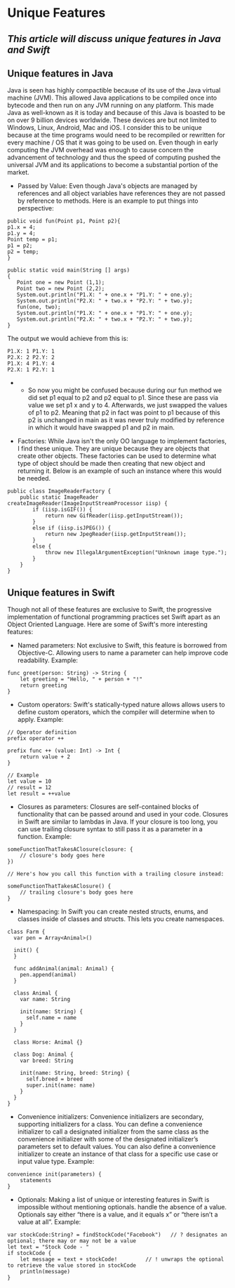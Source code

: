 # Unique Features
## *This article will discuss unique features in Java and Swift*

## Unique features in Java
Java is seen has highly compactible because of its use of the Java virtual machine (JVM). This allowed Java applications to be compiled once into bytecode and then run on any JVM running on any platform. This made Java as well-known as it is today and because of this Java is boasted to be on over 9 billion devices worldwide. These devices are but not limited to Windows, Linux, Android, Mac and iOS. I consider this to be unique because at the time programs would need to be recompiled or rewritten for every machine / OS that it was going to be used on. Even though in early computing the JVM overhead was enough to cause concern the advancement of technology and thus the speed of computing pushed the universal JVM and its applications to become a substantial portion of the market. 

* Passed by Value: Even though Java's objects are managed by references and all object variables have references they are not passed by reference to methods.  Here is an example to put things into perspective:
```
public void fun(Point p1, Point p2){
p1.x = 4;
p1.y = 4;
Point temp = p1;
p1 = p2;
p2 = temp;
}

public static void main(String [] args)
{
   Point one = new Point (1,1);
   Point two = new Point (2,2);
   System.out.println("P1.X: " + one.x + "P1.Y: " + one.y);
   System.out.println("P2.X: " + two.x + "P2.Y: " + two.y);
   fun(one, two);
   System.out.println("P1.X: " + one.x + "P1.Y: " + one.y);
   System.out.println("P2.X: " + two.x + "P2.Y: " + two.y);   
}
```
The output we would achieve from this is:
```
P1.X: 1 P1.Y: 1
P2.X: 2 P2.Y: 2
P1.X: 4 P1.Y: 4
P2.X: 1 P2.Y: 1
```
* * So now you might be confused because during our fun method we did set p1 equal to p2 and p2 equal to p1. Since these are pass via value we set p1 x and y to 4. Afterwards, we just swapped the values of p1 to p2. Meaning that p2 in fact was point to p1 because of this p2 is unchanged in main as it was never truly modified by reference in which it would have swapped p1 and p2 in main.

* Factories: While Java isn't the only OO language to implement factories, I find these unique. They are unique because they are objects that create other objects. These factories can be used to determine what type of object should be made then creating that new object and returning it. Below is an example of such an instance where this would be needed.
```
public class ImageReaderFactory {
    public static ImageReader createImageReader(ImageInputStreamProcessor iisp) {
        if (iisp.isGIF()) {
            return new GifReader(iisp.getInputStream());
        }
        else if (iisp.isJPEG()) {
            return new JpegReader(iisp.getInputStream());
        }
        else {
            throw new IllegalArgumentException("Unknown image type.");
        }
    }
}
```

## Unique features in Swift
Though not all of these features are exclusive to Swift, the progressive implementation of functional programming practices set Swift apart as an Object Oriented Language. Here are some of Swift's more interesting features:
* Named parameters: Not exclusive to Swift, this feature is borrowed from Objective-C. Allowing users to name a parameter can help improve code readability. Example:
```
func greet(person: String) -> String {
    let greeting = "Hello, " + person + "!"
    return greeting
}
```
* Custom operators: Swift's statically-typed nature allows allows users to define custom operators, which the compiler will determine when to apply. Example:
```
// Operator definition
prefix operator ++

prefix func ++ (value: Int) -> Int {
    return value + 2
}

// Example
let value = 10
// result = 12
let result = ++value
```
* Closures as parameters: Closures are self-contained blocks of functionality that can be passed around and used in your code. Closures in Swift are similar to lambdas in Java. If your closure is too long, you can use trailing closure syntax to still pass it as a parameter in a function. Example:
```
someFunctionThatTakesAClosure(closure: {
    // closure's body goes here
})
 
// Here's how you call this function with a trailing closure instead:
 
someFunctionThatTakesAClosure() {
    // trailing closure's body goes here
}
```
* Namespacing: In Swift you can create nested structs, enums, and classes inside of classes and structs. This lets you create namespaces.
```
class Farm {
  var pen = Array<Animal>()
  
  init() {
  }
  
  func addAnimal(animal: Animal) {
    pen.append(animal)
  }
  
  class Animal {
    var name: String
    
    init(name: String) {
      self.name = name
    }
  }
  
  class Horse: Animal {}
  
  class Dog: Animal {
    var breed: String
    
    init(name: String, breed: String) {
      self.breed = breed
      super.init(name: name)
    }
  }
}
```
* Convenience initializers: Convenience initializers are secondary, supporting initializers for a class. You can define a convenience initializer to call a designated initializer from the same class as the convenience initializer with some of the designated initializer’s parameters set to default values. You can also define a convenience initializer to create an instance of that class for a specific use case or input value type. Example:
```
convenience init(parameters) {
    statements
}
```
* Optionals: Making a list of unique or interesting features in Swift is impossible without mentioning optionals. handle the absence of a value. Optionals say either “there is a value, and it equals x” or “there isn’t a value at all”. Example:
```
var stockCode:String? = findStockCode("Facebook") 	// ? designates an optional; there may or may not be a value
let text = "Stock Code - "
if stockCode {
    let message = text + stockCode!			// ! unwraps the optional to retrieve the value stored in stockCode
    println(message)
}
```
